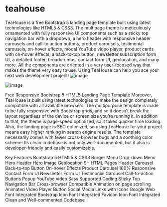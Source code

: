 # teahouse
TeaHouse is a free Bootstrap 5 landing page template built using latest technologies like HTML5 & CSS3. The multipage theme is meticulously ornamented with fully responsive UI components such as a sticky top navigation bar with a dropdown, a hero header with responsive header carousels and call-to action buttons, product carousels, testimonial carousels, on-hover effects, modal YouTube video player, product cards with on-hover effects, a back-to-top button, newsletter subscription form UI, a detailed footer, breadcrumbs, contact form UI, geolocation, and many more. All the components are oriented in a very user-focused way that makes the theme very easy to use. Using TeaHouse can help you ace your next web development project!
![image](https://github.com/schoolpersonal6/teahouse/assets/139380925/ea015dc1-ea85-4f3c-95bd-4d9e65547edf)

 ![image](https://github.com/schoolpersonal6/teahouse/assets/139380925/678db094-6ef4-4aef-b275-d7cc0f85e1d4)


Free Responsive Bootstrap 5 HTML5 Landing Page Template
Moreover, TeaHouse is built using latest technologies to make the design completely compatible with all available browsers. The multipurpose template is made to be fully responsive with Bootstrap grids, and so it doesn’t break the layout regardless of the device or screen size you’re running it. In addition to that, the theme is page-speed optimized, so it takes quicker time loading. Also, the landing page is SEO optimized, so using TeaHouse for your project means easy higher ranking in search engine results. The template necessarily comes with fewer cross-browser bugs and a soothing color scheme. Its clean codebase is not only well-documented, but it also is developer-friendly and easily customizable.

 

Key Features
Bootstrap 5
HTML5 & CSS3
Burger Menu
Drop-down Menu
Hero Header
Hero Image
Geolocation
9+ HTML Pages
Header Carousel
Back-to-top Button
On-hover Effects
Product Carousel
100% Responsive
Contact Form UI
Newsletter Form UI
Testimonial Carousel
Call-to-action Buttons
Popup YouTube video
Sass Supported Coding
Sticky Top Navigation Bar
Cross-browser Compatible
Animation on page scrolling
Animated Video Player Button
Social Media Links with Icons
Google Web Font Integrated
Bootstrap Icon Font Integrated
Favicon Icon Font Integrated
Clean and Well-commented Codebase
 

